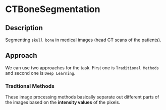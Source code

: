 # CTBoneSegmentation
## Description
Segmenting `skull bone` in medical images (head CT scans of the patients). 

## Approach
We can use two approaches for the task. First one is `Traditional Methods` and second one is `Deep Learning`.

### Tradtional Methods
These image processing methods basically separate out different parts of the images based on the **intensity values** of the pixels.
